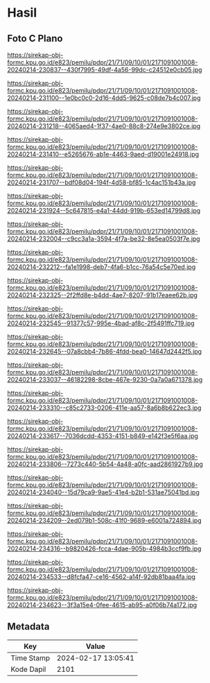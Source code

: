 # Hasil

## Foto C Plano

https://sirekap-obj-formc.kpu.go.id/e823/pemilu/pdpr/21/71/09/10/01/2171091001008-20240214-230837--430f7995-49df-4a56-99dc-c24512e0cb05.jpg

https://sirekap-obj-formc.kpu.go.id/e823/pemilu/pdpr/21/71/09/10/01/2171091001008-20240214-231100--1e0bc0c0-2d16-4dd5-9625-c08de7b4c007.jpg

https://sirekap-obj-formc.kpu.go.id/e823/pemilu/pdpr/21/71/09/10/01/2171091001008-20240214-231218--4065aed4-1f37-4ae0-88c8-274e9e3802ce.jpg

https://sirekap-obj-formc.kpu.go.id/e823/pemilu/pdpr/21/71/09/10/01/2171091001008-20240214-231410--e5265676-ab1e-4463-9aed-d19001e24918.jpg

https://sirekap-obj-formc.kpu.go.id/e823/pemilu/pdpr/21/71/09/10/01/2171091001008-20240214-231707--bdf08d04-194f-4d58-bf85-1c4ac151b43a.jpg

https://sirekap-obj-formc.kpu.go.id/e823/pemilu/pdpr/21/71/09/10/01/2171091001008-20240214-231924--5c647815-e4a1-44dd-919b-653ed14799d8.jpg

https://sirekap-obj-formc.kpu.go.id/e823/pemilu/pdpr/21/71/09/10/01/2171091001008-20240214-232004--c9cc3a1a-3594-4f7a-be32-8e5ea0503f7e.jpg

https://sirekap-obj-formc.kpu.go.id/e823/pemilu/pdpr/21/71/09/10/01/2171091001008-20240214-232212--fa1e1998-deb7-4fa6-b1cc-76a54c5e70ed.jpg

https://sirekap-obj-formc.kpu.go.id/e823/pemilu/pdpr/21/71/09/10/01/2171091001008-20240214-232325--2f2ffd8e-b4dd-4ae7-8207-91b17eaee62b.jpg

https://sirekap-obj-formc.kpu.go.id/e823/pemilu/pdpr/21/71/09/10/01/2171091001008-20240214-232545--91377c57-995e-4bad-af8c-2f5491ffc719.jpg

https://sirekap-obj-formc.kpu.go.id/e823/pemilu/pdpr/21/71/09/10/01/2171091001008-20240214-232645--07a8cbb4-7b86-4fdd-bea0-14647d2442f5.jpg

https://sirekap-obj-formc.kpu.go.id/e823/pemilu/pdpr/21/71/09/10/01/2171091001008-20240214-233037--46182298-8cbe-467e-9230-0a7a0a671378.jpg

https://sirekap-obj-formc.kpu.go.id/e823/pemilu/pdpr/21/71/09/10/01/2171091001008-20240214-233310--c85c2733-0206-411e-aa57-8a6b8b622ec3.jpg

https://sirekap-obj-formc.kpu.go.id/e823/pemilu/pdpr/21/71/09/10/01/2171091001008-20240214-233617--7036dcdd-4353-4151-b849-e142f3e5f6aa.jpg

https://sirekap-obj-formc.kpu.go.id/e823/pemilu/pdpr/21/71/09/10/01/2171091001008-20240214-233806--7273c440-5b54-4a48-a0fc-aad2861927b9.jpg

https://sirekap-obj-formc.kpu.go.id/e823/pemilu/pdpr/21/71/09/10/01/2171091001008-20240214-234040--15d79ca9-9ae5-41e4-b2b1-531ae75041bd.jpg

https://sirekap-obj-formc.kpu.go.id/e823/pemilu/pdpr/21/71/09/10/01/2171091001008-20240214-234209--2ed079b1-508c-41f0-9689-e6001a724894.jpg

https://sirekap-obj-formc.kpu.go.id/e823/pemilu/pdpr/21/71/09/10/01/2171091001008-20240214-234316--b9820426-fcca-4dae-905b-4984b3ccf9fb.jpg

https://sirekap-obj-formc.kpu.go.id/e823/pemilu/pdpr/21/71/09/10/01/2171091001008-20240214-234533--d8fcfa47-ce16-4562-a14f-92db81baa4fa.jpg

https://sirekap-obj-formc.kpu.go.id/e823/pemilu/pdpr/21/71/09/10/01/2171091001008-20240214-234623--3f3a15e4-0fee-4615-ab95-a0f06b74a172.jpg


## Metadata

| Key        | Value               |
| ---------- | ------------------- |
| Time Stamp | 2024-02-17 13:05:41 |
| Kode Dapil | 2101                |



